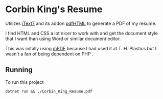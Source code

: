 # Corbin King's Resume

Utilizes [iText7](https://itextpdf.com/en/products/itext-7/itext-7-core) and its addon [pdfHTML](https://itextpdf.com/en/products/itext-7/convert-html-css-to-pdf-pdfhtml) to generate a PDF of my resume.

I find HTML and CSS a lot nicer to work with and get the document style that I want than using Word or similar document editor.

This was initally using [mPDF](https://mpdf.github.io/) because I had used it at T. H. Plastics but I wasn't a fan of being dependent on PHP .


## Running

To run this project

```
dotnet run && ./Corbin_King_Resume.pdf
```

